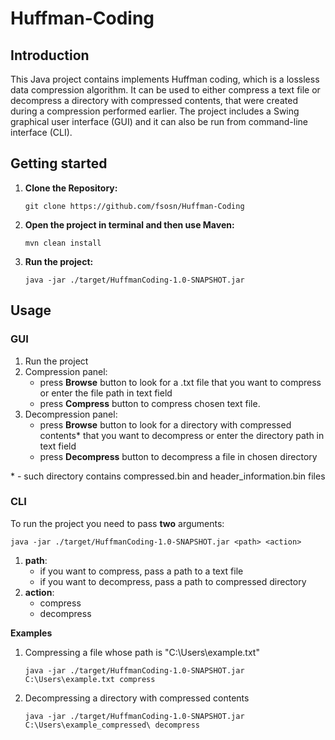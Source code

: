 # Huffman-Coding
## Introduction
This Java project contains implements Huffman coding, which is a lossless data compression algorithm. It can be used to either compress a text file or decompress a directory with compressed contents, that were created during a compression performed earlier.
The project includes a Swing graphical user interface (GUI) and it can also be run from command-line interface (CLI).
## Getting started
1. **Clone the Repository:**
   ```
   git clone https://github.com/fsosn/Huffman-Coding
   ```
2. **Open the project in terminal and then use Maven:**
   ```
   mvn clean install
   ```
3. **Run the project:**
   ```
   java -jar ./target/HuffmanCoding-1.0-SNAPSHOT.jar
   ```
## Usage
### GUI
1. Run the project
2. Compression panel:
    - press **Browse** button to look for a .txt file that you want to compress or enter the file path in text field
    - press **Compress** button to compress chosen text file.
3. Decompression panel:
    - press **Browse** button to look for a directory with compressed contents* that you want to decompress or enter the directory path in text field
    - press **Decompress** button to decompress a file in chosen directory
  
\* - such directory contains compressed.bin and header_information.bin files
### CLI
To run the project you need to pass **two** arguments:
   ```
   java -jar ./target/HuffmanCoding-1.0-SNAPSHOT.jar <path> <action>
   ```
1. **path**:
     - if you want to compress, pass a path to a text file
     - if you want to decompress, pass a path to compressed directory
2. **action**:
     - compress
     - decompress
  
**Examples**

1. Compressing a file whose path is "C:\Users\example.txt"
   ```
   java -jar ./target/HuffmanCoding-1.0-SNAPSHOT.jar C:\Users\example.txt compress
   ```
2. Decompressing a directory with compressed contents
   ```
   java -jar ./target/HuffmanCoding-1.0-SNAPSHOT.jar C:\Users\example_compressed\ decompress
   ```
